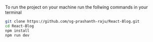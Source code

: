 To run the project on your machine run the follwing commands in your terminal

```sh
git clone https://github.com/sg-prashanth-raju/React-Blog.git
cd React-Blog
npm install
npm run dev
```
